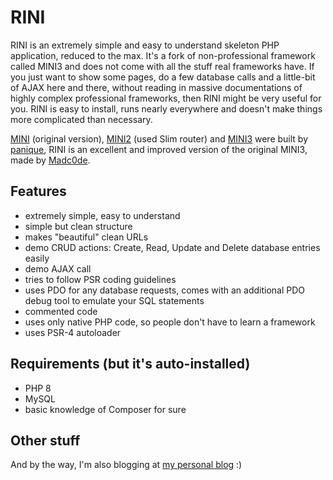 # RINI

RINI is an extremely simple and easy to understand skeleton PHP application, reduced to the max.
It's a fork of non-professional framework called MINI3 and does not come with all the stuff real frameworks have.
If you just want to show some pages, do a few database calls and a little-bit of AJAX here and there, without reading in massive documentations of highly complex professional frameworks, then RINI might be very useful for you.
RINI is easy to install, runs nearly everywhere and doesn't make things more complicated than necessary.


[MINI](https://github.com/panique/mini) (original version), [MINI2](https://github.com/panique/mini2) (used Slim router) and [MINI3](https://github.com/panique/mini3) were built by [panique](https://github.com/panique), RINI is an excellent and improved version of the original MINI3, made by [Madc0de](https://github.com/Madc0de).

## Features

- extremely simple, easy to understand
- simple but clean structure
- makes "beautiful" clean URLs
- demo CRUD actions: Create, Read, Update and Delete database entries easily
- demo AJAX call
- tries to follow PSR coding guidelines
- uses PDO for any database requests, comes with an additional PDO debug tool to emulate your SQL statements
- commented code
- uses only native PHP code, so people don't have to learn a framework
- uses PSR-4 autoloader

## Requirements (but it's auto-installed)

- PHP 8
- MySQL
- basic knowledge of Composer for sure


## Other stuff

And by the way, I'm also blogging at [my personal blog](https://madc0de.xyz) :)